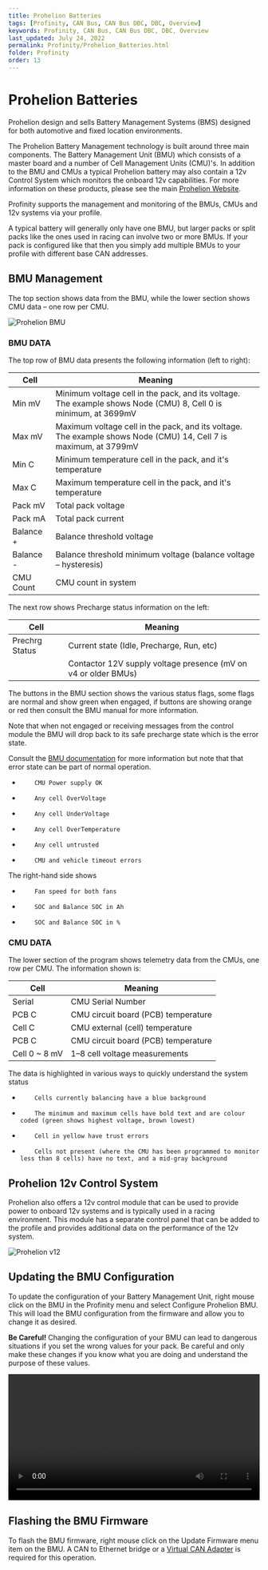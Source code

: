 ```yaml
---
title: Prohelion Batteries
tags: [Profinity, CAN Bus, CAN Bus DBC, DBC, Overview]
keywords: Profinity, CAN Bus, CAN Bus DBC, DBC, Overview
last_updated: July 24, 2022
permalink: Profinity/Prohelion_Batteries.html
folder: Profinity
order: 13
---
```


# Prohelion Batteries

Prohelion design and sells Battery Management Systems (BMS) designed for both automotive and fixed location environments.

The Prohelion Battery Management technology is built around three main components.  The Battery Management Unit (BMU) which consists of a master board and a number of Cell Management Units (CMU)'s.  In addition to the BMU and CMUs a typical Prohelion battery may also contain a 12v Control System which monitors the onboard 12v capabilities.  For more information on these products, please see the main [Prohelion Website](https://www.prohelion.com).

Profinity supports the management and monitoring of the BMUs, CMUs and 12v systems via your profile.  

A typical battery will generally only have one BMU, but larger packs or split packs like the ones used in racing can involve two or more BMUs.  If your pack is configured like that then you simply add multiple BMUs to your profile with different base CAN addresses.

## BMU Management

The top section shows data from the BMU, while the lower section shows CMU data – one row per CMU.

![Prohelion BMU](../images/Profinity/prohelion_bmu.png)

### BMU DATA
The top row of BMU data presents the following information (left to right):

| Cell      | Meaning                                                                                                           |
| --------- | ----------------------------------------------------------------------------------------------------------------- |
| Min mV    | Minimum voltage cell in the pack, and its voltage.  The example shows Node (CMU) 8, Cell 0 is minimum, at 3699mV  |
| Max mV    | Maximum voltage cell in the pack, and its voltage.  The example shows Node (CMU) 14, Cell 7 is maximum, at 3799mV |
| Min C     | Minimum temperature cell in the pack, and it's temperature                                                        |  
| Max C     | Maximum temperature cell in the pack, and it's temperature                                                        |
| Pack mV   | Total pack voltage                                                                                                |
| Pack mA   | Total pack current                                                                                                |
| Balance + | Balance threshold voltage                                                                                         |
| Balance - | Balance threshold minimum voltage (balance voltage – hysteresis)                                                  |
| CMU Count | CMU count in system                                                                                               |

The next row shows Precharge status information on the left:

| Cell           | Meaning                                                        |
| -------------- | -------------------------------------------------------------- |
| Prechrg Status |  Current state (Idle, Precharge, Run, etc)                     |
|                | Contactor 12V supply voltage presence (mV on v4 or older BMUs) |

The buttons in the BMU section shows the various status flags, some flags are normal and show green when engaged, if buttons are showing orange or red then consult the BMU manual for more information.

Note that when not engaged or receiving messages from the control module the BMU will drop back to its safe precharge state which is the error state.  

Consult the [BMU documentation](/Battery_Management_System/Overview.html) for more information but note that that error state can be part of normal operation.

*         CMU Power supply OK

*         Any cell OverVoltage

*         Any cell UnderVoltage

*         Any cell OverTemperature

*         Any cell untrusted

*         CMU and vehicle timeout errors 


The right-hand side shows

*         Fan speed for both fans

*         SOC and Balance SOC in Ah

*         SOC and Balance SOC in %

### CMU DATA
The lower section of the program shows telemetry data from the CMUs, one row per CMU.  The information shown is:

| Cell          | Meaning                             |
| ------------- | ----------------------------------- |
| Serial        | CMU Serial Number                   |
| PCB C         | CMU circuit board (PCB) temperature |
| Cell C        | CMU external (cell) temperature     |
| PCB C         | CMU circuit board (PCB) temperature |
| Cell 0 ~ 8 mV | 1–8 cell voltage measurements       |


The data is highlighted in various ways to quickly understand the system status

*         Cells currently balancing have a blue background

*         The minimum and maximum cells have bold text and are colour coded (green shows highest voltage, brown lowest)

*         Cell in yellow have trust errors

*         Cells not present (where the CMU has been programmed to monitor less than 8 cells) have no text, and a mid-gray background

## Prohelion 12v Control System

Prohelion also offers a 12v control module that can be used to provide power to onboard 12v systems and is typically used in a racing environment.  This module has a separate control panel that can be added to the profile and provides additional data on the performance of the 12v system.

![Prohelion v12](../images/Profinity/prohelion_v12.png)

## Updating the BMU Configuration

To update the configuration of your Battery Management Unit, right mouse click on the BMU in the Profinity menu and select Configure Prohelion BMU.  This will load the BMU configuration from the firmware and allow you to change it as desired.

<div class="callout callout--warning">
    <p><strong>Be Careful!</strong>
    Changing the configuration of your BMU can lead to dangerous situations if you set the wrong values for your pack.  Be careful and only make these changes if you know what you are doing and understand the purpose of these values.
     </p>
</div>

<video autoplay loop controls width="100%">
  <source src="/assets/video/Profinity/ConfigBMU.mov" type="video/mp4">
  Your browser does not support the video tag.
</video>

## Flashing the BMU Firmware

To flash the BMU firmware, right mouse click on the Update Firmware menu item on the BMU.  A CAN to Ethernet bridge or a [Virtual CAN Adapter](Virtual_CAN_Adapter.html) is required for this operation.